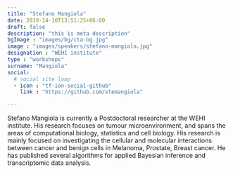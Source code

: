 ```yaml
---
title: "Stefano Mangiola"
date: 2019-14-10T13:51:25+06:00
draft: false
description: "this is meta description"
bgImage : "images/bg/cta-bg.jpg"
image : "images/speakers/stefano-mangiola.jpg"
designation : "WEHI institute"
type : "workshops"
surname: "Mangiola"
social:
  # social site loop
  - icon : "tf-ion-social-github"
    link : "https://github.com/stemangiola"

---
```


Stefano Mangiola is currently a Postdoctoral researcher at the WEHI institute. His research focuses on tumour microenvironment, and spans the areas of computational biology, statistics and cell biology. His research is mainly focused on investigating the cellular and molecular interactions between cancer and benign cells in Melanoma, Prostate, Breast cancer. He has published several algorithms for applied Bayesian inference and transcriptomic data analysis.
